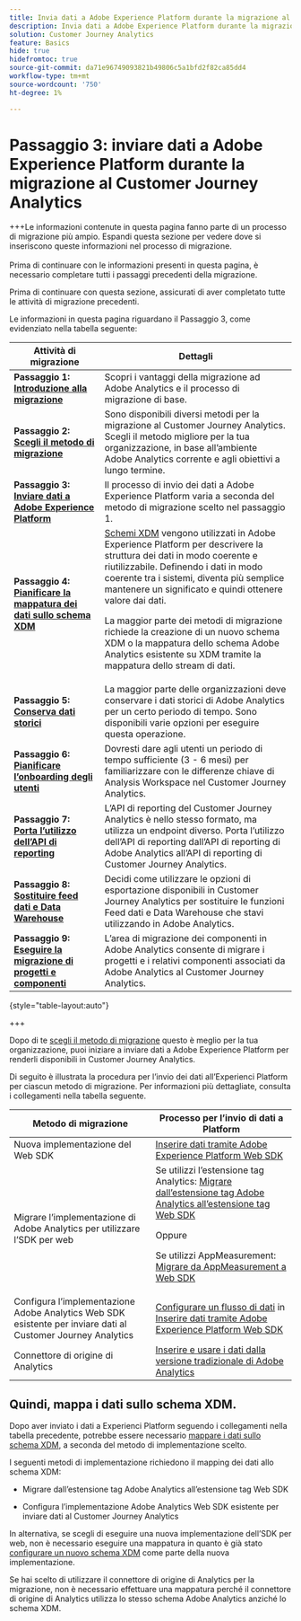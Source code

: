 ```yaml
---
title: Invia dati a Adobe Experience Platform durante la migrazione al Customer Journey Analytics
description: Invia dati a Adobe Experience Platform durante la migrazione al Customer Journey Analytics
solution: Customer Journey Analytics
feature: Basics
hide: true
hidefromtoc: true
source-git-commit: da71e96749093821b49806c5a1bfd2f82ca85dd4
workflow-type: tm+mt
source-wordcount: '750'
ht-degree: 1%

---
```


# Passaggio 3: inviare dati a Adobe Experience Platform durante la migrazione al Customer Journey Analytics

+++Le informazioni contenute in questa pagina fanno parte di un processo di migrazione più ampio. Espandi questa sezione per vedere dove si inseriscono queste informazioni nel processo di migrazione. </br></br>Prima di continuare con le informazioni presenti in questa pagina, è necessario completare tutti i passaggi precedenti della migrazione.

Prima di continuare con questa sezione, assicurati di aver completato tutte le attività di migrazione precedenti.

Le informazioni in questa pagina riguardano il Passaggio 3, come evidenziato nella tabella seguente:

| Attività di migrazione | Dettagli |
|---------|----------|
| **Passaggio 1: [Introduzione alla migrazione](/help/getting-started/cja-migration/cja-migration-getstarted.md)** | Scopri i vantaggi della migrazione ad Adobe Analytics e il processo di migrazione di base. |
| **Passaggio 2: [Scegli il metodo di migrazione](/help/getting-started/cja-migration/cja-migration-method.md)** | Sono disponibili diversi metodi per la migrazione al Customer Journey Analytics. Scegli il metodo migliore per la tua organizzazione, in base all’ambiente Adobe Analytics corrente e agli obiettivi a lungo termine. |
| <span class="preview">**Passaggio 3: [Inviare dati a Adobe Experience Platform](/help/getting-started/cja-migration/cja-migration-send-to-platform.md)**</span> | <span class="preview">Il processo di invio dei dati a Adobe Experience Platform varia a seconda del metodo di migrazione scelto nel passaggio 1.</span> |
| **Passaggio 4: [Pianificare la mappatura dei dati sullo schema XDM](/help/getting-started/cja-migration/cja-migration-xdm.md)** | [Schemi XDM](https://experienceleague.adobe.com/en/docs/experience-platform/xdm/home#xdm-schemas) vengono utilizzati in Adobe Experience Platform per descrivere la struttura dei dati in modo coerente e riutilizzabile. Definendo i dati in modo coerente tra i sistemi, diventa più semplice mantenere un significato e quindi ottenere valore dai dati.<p>La maggior parte dei metodi di migrazione richiede la creazione di un nuovo schema XDM o la mappatura dello schema Adobe Analytics esistente su XDM tramite la mappatura dello stream di dati.</p> |
| **Passaggio 5: [Conserva dati storici](/help/getting-started/cja-migration/cja-migration-historical-data.md)** | La maggior parte delle organizzazioni deve conservare i dati storici di Adobe Analytics per un certo periodo di tempo. Sono disponibili varie opzioni per eseguire questa operazione. |
| **Passaggio 6: [Pianificare l’onboarding degli utenti](/help/getting-started/cja-migration/cja-migration-onboarding.md)** | Dovresti dare agli utenti un periodo di tempo sufficiente (3 - 6 mesi) per familiarizzare con le differenze chiave di Analysis Workspace nel Customer Journey Analytics. |
| **Passaggio 7: [Porta l’utilizzo dell’API di reporting](/help/getting-started/cja-migration/cja-migration-api.md)** | L’API di reporting del Customer Journey Analytics è nello stesso formato, ma utilizza un endpoint diverso. Porta l’utilizzo dell’API di reporting dall’API di reporting di Adobe Analytics all’API di reporting di Customer Journey Analytics. |
| **Passaggio 8: [Sostituire feed dati e Data Warehouse](/help/getting-started/cja-migration/cja-migration-export-options.md)** | Decidi come utilizzare le opzioni di esportazione disponibili in Customer Journey Analytics per sostituire le funzioni Feed dati e Data Warehouse che stavi utilizzando in Adobe Analytics. |
| **Passaggio 9: [Eseguire la migrazione di progetti e componenti](/help/getting-started/cja-migration/cja-migration-projects.md)** | L’area di migrazione dei componenti in Adobe Analytics consente di migrare i progetti e i relativi componenti associati da Adobe Analytics al Customer Journey Analytics. |

{style="table-layout:auto"}

+++


Dopo di te [scegli il metodo di migrazione](#step-2-choose-your-customer-journey-analytics-migration-method) questo è meglio per la tua organizzazione, puoi iniziare a inviare dati a Adobe Experience Platform per renderli disponibili in Customer Journey Analytics.

Di seguito è illustrata la procedura per l’invio dei dati all’Experienci Platform per ciascun metodo di migrazione. Per informazioni più dettagliate, consulta i collegamenti nella tabella seguente.

| Metodo di migrazione | Processo per l’invio di dati a Platform |
|---------|----------|
| Nuova implementazione del Web SDK | [Inserire dati tramite Adobe Experience Platform Web SDK](/help/data-ingestion/aepwebsdk.md) |
| Migrare l’implementazione di Adobe Analytics per utilizzare l’SDK per web | Se utilizzi l’estensione tag Analytics: [Migrare dall’estensione tag Adobe Analytics all’estensione tag Web SDK](https://experienceleague.adobe.com/en/docs/analytics/implementation/aep-edge/web-sdk/analytics-extension-to-web-sdk)<p>Oppure</p><p>Se utilizzi AppMeasurement: [Migrare da AppMeasurement a Web SDK](https://experienceleague.adobe.com/en/docs/analytics/implementation/aep-edge/web-sdk/appmeasurement-to-web-sdk) |
| Configura l’implementazione Adobe Analytics Web SDK esistente per inviare dati al Customer Journey Analytics | [Configurare un flusso di dati](https://experienceleague.adobe.com/en/docs/analytics-platform/using/cja-data-ingestion/ingest-use-guides/edge-network/aepwebsdk#set-up-a-datastream) in [Inserire dati tramite Adobe Experience Platform Web SDK](https://experienceleague.adobe.com/en/docs/analytics-platform/using/cja-data-ingestion/ingest-use-guides/edge-network/aepwebsdk) |
| Connettore di origine di Analytics | [Inserire e usare i dati dalla versione tradizionale di Adobe Analytics](/help/data-ingestion/analytics.md) |

## Quindi, mappa i dati sullo schema XDM.

Dopo aver inviato i dati a Experienci Platform seguendo i collegamenti nella tabella precedente, potrebbe essere necessario [mappare i dati sullo schema XDM](/help/getting-started/cja-migration/cja-migration-xdm.md), a seconda del metodo di implementazione scelto.

I seguenti metodi di implementazione richiedono il mapping dei dati allo schema XDM:

* Migrare dall’estensione tag Adobe Analytics all’estensione tag Web SDK

* Configura l’implementazione Adobe Analytics Web SDK esistente per inviare dati al Customer Journey Analytics

In alternativa, se scegli di eseguire una nuova implementazione dell’SDK per web, non è necessario eseguire una mappatura in quanto è già stato [configurare un nuovo schema XDM](https://experienceleague.adobe.com/en/docs/analytics-platform/using/cja-data-ingestion/ingest-use-guides/edge-network/aepwebsdk#set-up-a-schema) come parte della nuova implementazione.

Se hai scelto di utilizzare il connettore di origine di Analytics per la migrazione, non è necessario effettuare una mappatura perché il connettore di origine di Analytics utilizza lo stesso schema Adobe Analytics anziché lo schema XDM.
